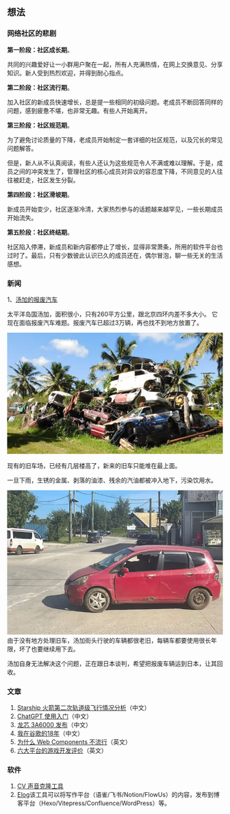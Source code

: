 

## 想法

### 网络社区的悲剧

**第一阶段：社区成长期**。

共同的兴趣爱好让一小群用户聚在一起，所有人充满热情，在网上交换意见、分享知识。新人受到热烈欢迎，并得到耐心指点。

**第二阶段：社区流行期**。

加入社区的新成员快速增长，总是提一些相同的初级问题。老成员不断回答同样的问题，感到疲惫不堪，也非常无趣。有些人开始离开。

**第三阶段：社区规范期**。

为了避免讨论质量的下降，老成员开始制定一套详细的社区规范，以及冗长的常见问题解答。

但是，新人从不认真阅读，有些人还认为这些规范令人不满或难以理解。于是，成员之间的冲突发生了，管理社区的核心成员对异议的容忍度下降，不同意见的人往往被赶走，社区发生分裂。

**第四阶段：社区滑坡期**。

新成员开始变少，社区逐渐冷清，大家热烈参与的话题越来越罕见，一些长期成员开始流失。

**第五阶段：社区终结期**。

社区陷入停滞，新成员和新内容都停止了增长，显得非常萧条，所用的软件平台也过时了。最后，只有少数彼此认识已久的成员还在，偶尔冒泡，聊一些无关的生活感想。


### 新闻

1、[汤加的报废汽车](https://www.abc.net.au/news/science/2023-09-19/how-tonga-plans-to-recycle-its-mountain-of-scrap-cars/102614772)

太平洋岛国汤加，面积很小，只有260平方公里，跟北京四环内差不多大小。
它现在面临报废汽车难题。报废汽车已超过3万辆，再也找不到地方放置了。

![](../public/md/20231207161058.png)

现有的旧车场，已经有几层楼高了，新来的旧车只能堆在最上面。

一旦下雨，生锈的金属、剥落的油漆、残余的汽油都被冲入地下，污染饮用水。

![](../public/md/20231207161029.png)
由于没有地方处理旧车，汤加街头行驶的车辆都很老旧，每辆车都要使用很长年限，坏了也要继续用下去。

汤加自身无法解决这个问题，正在跟日本谈判，希望把报废车辆运到日本，让其回收。

### 文章

1. [Starship 火箭第二次轨道级飞行情况分析](https://mp.weixin.qq.com/s/N1akMdMZrolD-DzikHnY_Q)（中文）
2. [ChatGPT 使用入门](https://blog.warmplace.cn/post/chatgpt)（中文）
3. [龙芯 3A6000 发布](https://www.ithome.com/0/735/479.htm)（中文）
4. [我在谷歌的18年](https://finance.sina.com.cn/stock/usstock/c/2023-11-24/doc-imzvsncv7037099.shtml)（中文）
5. [为什么 Web Components 不流行](https://daverupert.com/2023/07/why-not-webcomponents/)（英文）
6. [六大平台的游戏开发评价](https://ruoyusun.com/2023/10/12/one-game-six-platforms.html)（英文）

### 软件

1. [CV 声音克隆工具](https://github.com/jianchang512/clone-voice)
2. [Elog](https://github.com/LetTTGACO/elog)该工具可以将写作平台（语雀/飞书/Notion/FlowUs）的内容，发布到博客平台（Hexo/Vitepress/Confluence/WordPress）等。